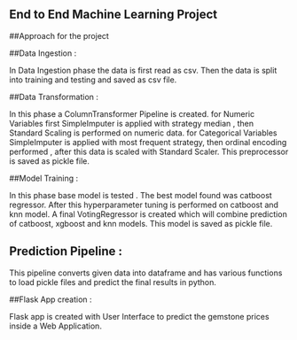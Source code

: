 ## End to End Machine Learning Project

##Approach for the project

##Data Ingestion :

In Data Ingestion phase the data is first read as csv.
Then the data is split into training and testing and saved as csv file.

##Data Transformation :

In this phase a ColumnTransformer Pipeline is created.
for Numeric Variables first SimpleImputer is applied with strategy median , then Standard Scaling is performed on numeric data.
for Categorical Variables SimpleImputer is applied with most frequent strategy, then ordinal encoding performed , after this data is scaled with Standard Scaler.
This preprocessor is saved as pickle file.

##Model Training :

In this phase base model is tested . The best model found was catboost regressor.
After this hyperparameter tuning is performed on catboost and knn model.
A final VotingRegressor is created which will combine prediction of catboost, xgboost and knn models.
This model is saved as pickle file.
## Prediction Pipeline :

This pipeline converts given data into dataframe and has various functions to load pickle files and predict the final results in python.

##Flask App creation :

Flask app is created with User Interface to predict the gemstone prices inside a Web Application.
